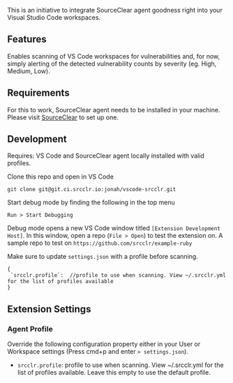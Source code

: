 This is an initiative to integrate SourceClear agent goodness right into your Visual Studio Code workspaces.

## Features

Enables scanning of VS Code workspaces for vulnerabilities and, for now, simply alerting of the detected vulnerability counts by severity (eg. High, Medium, Low). 

## Requirements

For this to work, SourceClear agent needs to be installed in your machine. Please visit [SourceClear](https://www.sourceclear.com) to set up one.  

## Development

Requires: VS Code and SourceClear agent locally installed with valid profiles.

Clone this repo and open in VS Code

```
git clone git@git.ci.srcclr.io:jonah/vscode-srcclr.git
```

Start debug mode by finding the following in the top menu

```
Run > Start Debugging
```
Debug mode opens a new VS Code window titled `[Extension Development Host]`. In this window, open a repo (`File > Open`) to test the extension on. A sample repo to test on `https://github.com/srcclr/example-ruby`

Make sure to update `settings.json` with a profile before scanning.

```
{
 `srcclr.profile`:  //profile to use when scanning. View ~/.srcclr.yml for the list of profiles available
}
```

## Extension Settings

### Agent Profile

Override the following configuration property either in your User or Workspace settings (Press cmd+p and enter `> settings.json`). 

* `srcclr.profile`: profile to use when scanning. View ~/.srcclr.yml for the list of profiles available. Leave this empty to use the default profile.
